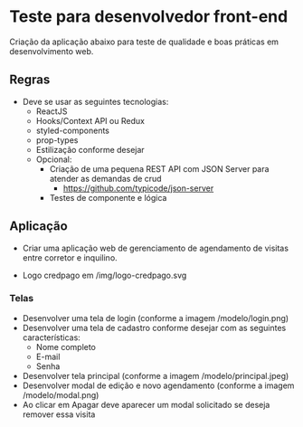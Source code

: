# Teste para desenvolvedor front-end

Criação da aplicação abaixo para teste de qualidade e boas práticas em desenvolvimento web.

## Regras
  
  - Deve se usar as seguintes tecnologias:
    - ReactJS
    - Hooks/Context API ou Redux
    - styled-components
    - prop-types
    - Estilização conforme desejar
    - Opcional:
      - Criação de uma pequena REST API com JSON Server para atender as demandas de crud
        - https://github.com/typicode/json-server
      - Testes de componente e lógica

## Aplicação

- Criar uma aplicação web de gerenciamento de agendamento de visitas entre corretor e inquilino.

- Logo credpago em /img/logo-credpago.svg

### Telas

  - Desenvolver uma tela de login (conforme a imagem /modelo/login.png)
  - Desenvolver uma tela de cadastro conforme desejar com as seguintes características:
    - Nome completo
    - E-mail
    - Senha
  - Desenvolver tela principal (conforme a imagem /modelo/principal.jpeg)
  - Desenvolver modal de edição e novo agendamento (conforme a imagem /modelo/modal.png)
  - Ao clicar em Apagar deve aparecer um modal solicitado se deseja remover essa visita
